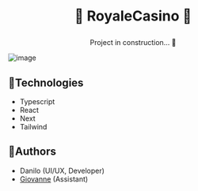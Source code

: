 # <p align="center">🎲 RoyaleCasino 🎰</p>
<p align="center">Project in construction... 🚧</p>

![image](https://user-images.githubusercontent.com/55723423/178883051-d8b90ffb-b35d-42af-96a7-c03fc7d7435b.png)

## 💎Technologies
- Typescript
- React
- Next
- Tailwind

## 👥Authors
- Danilo (UI/UX, Developer)
- <a href="https://github.com/GiovanneMika">Giovanne</a> (Assistant)
